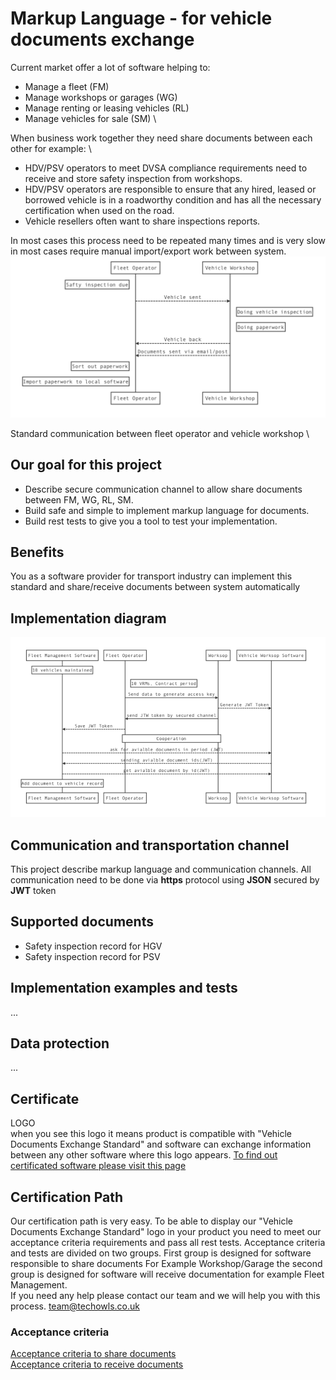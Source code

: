 #  Markup Language - for vehicle documents exchange
Current market offer a lot of software helping to:
- Manage a fleet (FM)
- Manage workshops or garages (WG)
- Manage renting or leasing vehicles (RL)
- Manage vehicles for sale (SM) \

When business work together they need share documents between each other for example: \

- HDV/PSV operators to meet DVSA compliance requirements need to receive and store safety inspection from workshops.
- HDV/PSV operators are responsible to ensure that any hired,
leased or borrowed vehicle is in a roadworthy condition and has all the necessary
certification when used on the road.
- Vehicle resellers often want to share inspections reports.  

In most cases this process need to be repeated many times and is very slow in most cases require manual import/export work between system.   
![Standard communication](img/standard-comunication.png)

Standard communication between fleet operator and vehicle workshop \

## Our goal for this project
 - Describe secure communication channel to allow share documents between FM, WG, RL, SM.
 - Build safe and simple to implement markup language for documents.
 - Build rest tests to give you a tool to test your implementation.

## Benefits
 You as a software provider for transport industry can implement this standard and share/receive documents between system automatically  

## Implementation diagram
![Implementation diagram](img/implementation-diagram.png)

## Communication and transportation channel
This project describe markup language and communication channels.
All communication need to be done via **https** protocol using **JSON** secured by **JWT** token
## Supported documents
- Safety inspection record for HGV
- Safety inspection record for PSV

## Implementation examples and tests
...

## Data protection
...

## Certificate
LOGO \
when you see this logo it means product is compatible with "Vehicle Documents Exchange Standard" and software can exchange information between any other software where this logo appears. [To find out certificated software please visit this page ](./certificated-software/README.md)

 ## Certification Path
 Our certification path is very easy. To be able to display our "Vehicle Documents Exchange Standard" logo in your product you need to meet our acceptance criteria requirements and pass all rest tests.
 Acceptance criteria and tests are divided on two groups. First group is designed for  software responsible to share documents For Example Workshop/Garage the second group is designed for software will receive documentation for example Fleet Management. \
 If you need any help please contact our team and we will help you with this process. <team@techowls.co.uk>


 ### Acceptance criteria
 [Acceptance criteria to share documents](./acceptance-criteria/share.md) \
 [Acceptance criteria to receive documents](./acceptance-criteria/receive.md)
